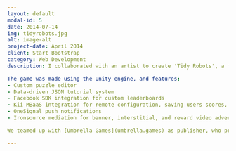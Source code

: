 ```yaml
---
layout: default
modal-id: 5
date: 2014-07-14
img: tidyrobots.jpg
alt: image-alt
project-date: April 2014
client: Start Bootstrap
category: Web Development
description: I collaborated with an artist to create 'Tidy Robots', a free-to-play mobile puzzle game. It was developed over a number of years, part-time, weekends and evenings. I was responsible for design, programming, music, and audio. It was awarded feature placement on the App Store, 100% positive reviews, and an average 4.7/5 user rating.

The game was made using the Unity engine, and features:
- Custom puzzle editor
- Data-driven JSON tutorial system
- Facebook SDK integration for custom leaderboards
- Kii MBaaS integration for remote configuration, saving users scores, pushing weekly puzzle updates without an app update
- OneSignal push notifications
- Ironsource mediation for banner, interstitial, and reward video adverts

We teamed up with [Umbrella Games](umbrella.games) as publisher, who provided assistance with final art polish, marketing, QA, localisation, and release support.

---
```

